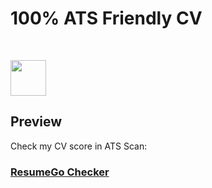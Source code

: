 # 100% ATS Friendly CV
<br>

<p>
  <a href="https://drive.google.com/file/d/1H6SV68kkMEyRv02OOyONxVUkpN5h3Dw1/view?usp=sharing">
    <img src="https://img.shields.io/badge/My CV-00C550?style=flat" style="height:57px; object-fit:contain;"/></a>
</p>

## Preview

Check my CV score in ATS Scan:
### [ResumeGo Checker](https://www.resumego.net/resume-checker/)
